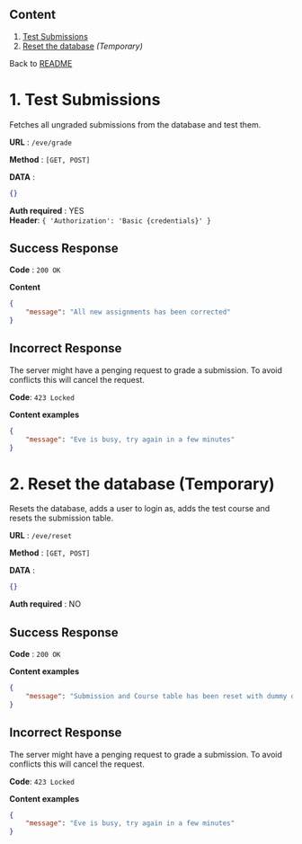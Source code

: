 ## Content

1. [Test Submissions](#test-submissions)
2. [Reset the database](#reset) *(Temporary)*

Back to [README](../README.md)


# <a id="test-submissions"></a> 1. Test Submissions

Fetches all ungraded submissions from the database and test them.

**URL** : `/eve/grade`

**Method** : `[GET, POST]`

**DATA** :
```json
{}
```

**Auth required** : YES  
**Header**: `{ 'Authorization': 'Basic {credentials}' }`

## Success Response

**Code** : `200 OK`

**Content**

```json
{
    "message": "All new assignments has been corrected"
}
```

## Incorrect Response

The server might have a penging request to grade a submission. To avoid conflicts this will cancel the request.

**Code**: `423 Locked`

**Content examples**

```json
{
    "message": "Eve is busy, try again in a few minutes"
}
```

   
# <a id="reset"></a> 2. Reset the database (Temporary)

Resets the database, adds a user to login as, adds the test course and resets the submission table.

**URL** : `/eve/reset`

**Method** : `[GET, POST]`

**DATA** :
```json
{}
```


**Auth required** : NO

## Success Response

**Code** : `200 OK`

**Content examples**

```json
{
    "message": "Submission and Course table has been reset with dummy data"
}
```

## Incorrect Response

The server might have a penging request to grade a submission. To avoid conflicts this will cancel the request.

**Code**: `423 Locked`

**Content examples**

```json
{
    "message": "Eve is busy, try again in a few minutes"
}
```